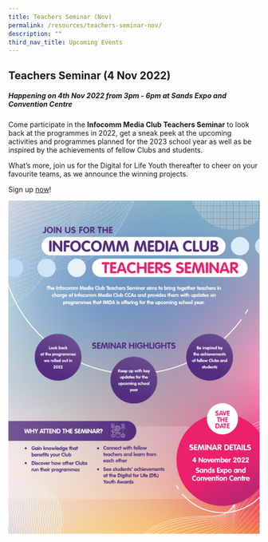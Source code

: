 ```yaml
---
title: Teachers Seminar (Nov)
permalink: /resources/teachers-seminar-nov/
description: ""
third_nav_title: Upcoming Events
---
```

## Teachers Seminar (4 Nov 2022)
##### **Happening on 4th Nov 2022 from 3pm - 6pm at Sands Expo and Convention Centre**

Come participate in the **Infocomm Media Club Teachers Seminar** to look back at the programmes in 2022, get a sneak peek at the upcoming activities and programmes planned for the 2023 school year as well as be inspired by the achievements of fellow Clubs and students.

What’s more, join us for the Digital for Life Youth thereafter to cheer on your favourite teams, as we announce the winning projects.<br>

Sign up [now](https://go.gov.sg/teachersseminar2022)!

![](/images/events/workshops-and-exhibitions/Teachersseminar/Teachers%20Seminar%202022%20V3.png)